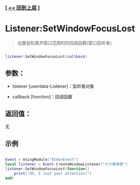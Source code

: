 ### [[ << 回到上层 ]](README.md)

# Listener:SetWindowFocusLost

> 设置鼠标离开窗口范围时的回调函数(窗口监听者)

```lua

listener:SetWindowFocusLost(callback)

```

## 参数：

+ listener [userdata-Listener]：监听者对象

+ callback [function]：回调函数

## 返回值：

无

## 示例

```lua

Event = UsingModule("EtherEvent")
local listener = Event.CreateWindowListener("十六夜咲夜")
listener:SetWindowFocusLost(function()
    print("Oh, I lost your attention!")
end)

```